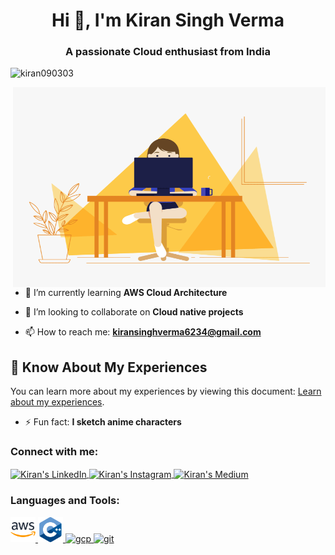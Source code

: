 <h1 align="center">Hi 👋, I'm Kiran Singh Verma</h1>
<h3 align="center">A passionate Cloud enthusiast from India</h3>

<p align="left">
  <img src="https://komarev.com/ghpvc/?username=kiran090303&label=Profile%20views&color=0e75b6&style=flat" alt="kiran090303" />
</p>

<!-- Code GIF -->
<img align="right" alt="GIF" src="./code.gif" width="500" height="320" />

- 🌱 I’m currently learning **AWS Cloud Architecture**

- 👯 I’m looking to collaborate on **Cloud native projects**

- 📫 How to reach me: **kiransinghverma6234@gmail.com**

## 📄 Know About My Experiences

You can learn more about my experiences by viewing this document: 
[Learn about my experiences](https://drive.google.com/file/d/1QMdRm7R2teWIkMX0f24nwERquUzr800L/view?usp=sharing).

- ⚡ Fun fact: **I sketch anime characters**

<h3 align="left">Connect with me:</h3>
<p align="left">
  <a href="https://linkedin.com/in/kiran-singh-07639a1b5" target="_blank">
    <img align="center" src="https://raw.githubusercontent.com/rahuldkjain/github-profile-readme-generator/master/src/images/icons/Social/linked-in-alt.svg" alt="Kiran's LinkedIn" height="30" width="40" />
  </a>
  <a href="https://instagram.com/@_kkkkk.kiran" target="_blank">
    <img align="center" src="https://raw.githubusercontent.com/rahuldkjain/github-profile-readme-generator/master/src/images/icons/Social/instagram.svg" alt="Kiran's Instagram" height="30" width="40" />
  </a>
  <a href="https://medium.com/@kiransinghverma6234" target="_blank">
    <img align="center" src="https://raw.githubusercontent.com/rahuldkjain/github-profile-readme-generator/master/src/images/icons/Social/medium.svg" alt="Kiran's Medium" height="30" width="40" />
  </a>
</p>

<h3 align="left">Languages and Tools:</h3>
<p align="left">
  <a href="https://aws.amazon.com" target="_blank" rel="noreferrer">
    <img src="https://raw.githubusercontent.com/devicons/devicon/master/icons/amazonwebservices/amazonwebservices-original-wordmark.svg" alt="aws" width="40" height="40"/>
  </a>
  <a href="https://www.w3schools.com/cpp/" target="_blank" rel="noreferrer">
    <img src="https://raw.githubusercontent.com/devicons/devicon/master/icons/cplusplus/cplusplus-original.svg" alt="cplusplus" width="40" height="40"/>
  </a>
  <a href="https://cloud.google.com" target="_blank" rel="noreferrer">
    <img src="https://www.vectorlogo.zone/logos/google_cloud/google_cloud-icon.svg" alt="gcp" width="40" height="40"/>
  </a>
  <a href="https://git-scm.com/" target="_blank" rel="noreferrer">
    <img src="https://www.vectorlogo.zone/logos/git-scm/git-scm-icon.svg" alt="git" width="40" height="40"/>
  </a>
</p>

